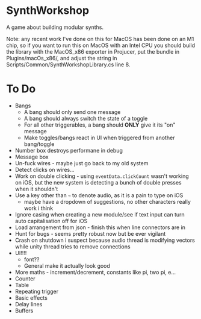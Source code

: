 # SynthWorkshop
A game about building modular synths.

Note: any recent work I've done on this for MacOS has been done on an M1 chip, so if you want to run this on MacOS with an Intel CPU you should build the library with the MacOS_x86 exporter in Projucer, put the bundle in Plugins/macOs_x86/, and adjust the string in Scripts/Common/SynthWorkshopLibrary.cs line 8.

# To Do
* Bangs
	* A bang should only send one message
	* A bang should always switch the state of a toggle
	* For all other triggerables, a bang should **ONLY** give it its "on" message
	* Make toggles/bangs react in UI when triggered from another bang/toggle
* Number box destroys performane in debug
* Message box
* Un-fuck wires - maybe just go back to my old system
* Detect clicks on wires...
* Work on double clicking - using `eventData.clickCount` wasn't working on iOS, but the new system is detecting a bunch of double presses when it shouldn't
* Use a key other than `~` to denote audio, as it is a pain to type on iOS
	* maybe have a dropdown of suggestions, no other characters really work i think
* Ignore casing when creating a new module/see if text input can turn auto capitalisation off for iOS
* Load arrangement from json - finish this when line connectors are in
* Hunt for bugs - seems pretty robust now but be ever vigilant
* Crash on shutdown i suspect because audio thread is modifying vectors while unity thread tries to remove connections
* UI!!!!
	* font??
	* General make it actually look good
* More maths - increment/decrement, constants like pi, two pi, e...
* Counter
* Table
* Repeating trigger
* Basic effects
* Delay lines
* Buffers